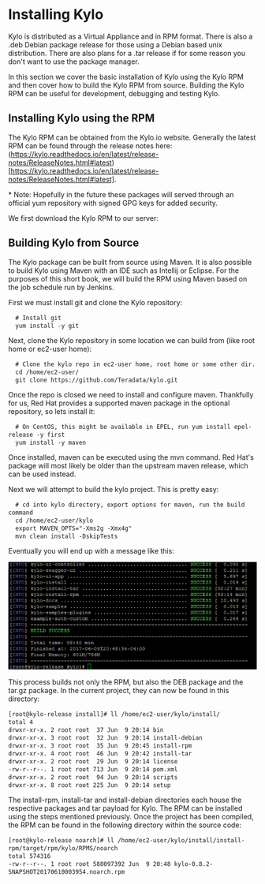 # Installing Kylo

Kylo is distributed as a Virtual Appliance and in RPM format. There is also a .deb Debian package release for those using a Debian based unix distribution. There are also plans for a .tar release if for some reason you don't want to use the package manager.

In this section we cover the basic installation of Kylo using the Kylo RPM and then cover how to build the Kylo RPM from source. Building the Kylo RPM can be useful for development, debugging and testing Kylo.

## Installing Kylo using the RPM

The Kylo RPM can be obtained from the Kylo.io website. Generally the latest RPM can be found through the release notes here: (https://kylo.readthedocs.io/en/latest/release-notes/ReleaseNotes.html#latest)[https://kylo.readthedocs.io/en/latest/release-notes/ReleaseNotes.html#latest].

&ast; Note: Hopefully in the future these packages will served through an official yum repository with signed GPG keys for added security.

We first download the Kylo RPM to our server:

## Building Kylo from Source

The Kylo package can be built from source using Maven. It is also possible to build Kylo using Maven with an IDE such as Intellij or Eclipse. For the purposes of this short book, we will build the RPM using Maven based on the job schedule run by Jenkins.

First we must install git and clone the Kylo repository:

```
  # Install git
  yum install -y git
```

Next, clone the Kylo repository in some location we can build from (like root home or ec2-user home):

```
  # Clone the kylo repo in ec2-user home, root home or some other dir.
  cd /home/ec2-user/
  git clone https://github.com/Teradata/kylo.git
```

Once the repo is closed we need to install and configure maven. Thankfully for us, Red Hat provides a supported maven package in the optional repository, so lets install it:

```
  # On CentOS, this might be available in EPEL, run yum install epel-release -y first
  yum install -y maven
```

Once installed, maven can be executed using the mvn command. Red Hat's package will most likely be older than the upstream maven release, which can be used instead.

Next we will attempt to build the kylo project. This is pretty easy:

```
  # cd into kylo directory, export options for maven, run the build command
  cd /home/ec2-user/kylo
  export MAVEN_OPTS="-Xms2g -Xmx4g"
  mvn clean install -DskipTests
```

Eventually you will end up with a message like this:

![Local Image](/images/mvn-build.PNG)

This process builds not only the RPM, but also the DEB package and the tar.gz package. In the current project, they can now be found in this directory:

```
[root@kylo-release install]# ll /home/ec2-user/kylo/install/
total 4
drwxr-xr-x. 2 root root  37 Jun  9 20:14 bin
drwxr-xr-x. 3 root root  32 Jun  9 20:14 install-debian
drwxr-xr-x. 3 root root  35 Jun  9 20:45 install-rpm
drwxr-xr-x. 4 root root  46 Jun  9 20:42 install-tar
drwxr-xr-x. 2 root root  29 Jun  9 20:14 license
-rw-r--r--. 1 root root 713 Jun  9 20:14 pom.xml
drwxr-xr-x. 2 root root  94 Jun  9 20:14 scripts
drwxr-xr-x. 8 root root 225 Jun  9 20:14 setup

```

The install-rpm, install-tar and install-debian directories each house the respective packages and tar payload for Kylo. The RPM can be installed using the steps mentioned previously. Once the project has been compiled, the RPM can be found in the following directory within the source code:

```
[root@kylo-release noarch]# ll /home/ec2-user/kylo/install/install-rpm/target/rpm/kylo/RPMS/noarch
total 574316
-rw-r--r--. 1 root root 588097392 Jun  9 20:48 kylo-0.8.2-SNAPSHOT20170610003954.noarch.rpm
```
